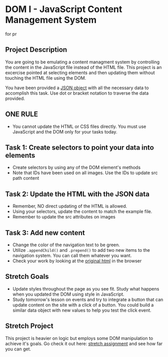 # DOM I - JavaScript Content Management System
for pr
## Project Description
You are going to be emulating a content managment system by controlling the content in the JavaScript file instead of the HTML file. This project is an excercise pointed at selecting elements and then updating them without touching the HTML file using the DOM.

You have been provided a [JSON object](js/index.js) with all the necessary data to accomplish this task.  Use dot or bracket notation to traverse the data provided.

## ONE RULE
* You cannot update the HTML or CSS files directly.  You must use JavaScript and the DOM only for your tasks today.

## Task 1: Create selectors to point your data into elements
 * Create selectors by using any of the DOM element's methods
 * Note that IDs have been used on all images.  Use the IDs to update src path content

## Task 2: Update the HTML with the JSON data
* Remember, NO direct updating of the HTML is allowed.
* Using your selectors, update the content to match the example file.
* Remember to update the src attributes on images

## Task 3: Add new content
* Change the color of the navigation text to be green.
* Utilize `.appendChild()` and `.prepend()` to add two new items to the navigation system. You can call them whatever you want.
* Check your work by looking at the [original html](original.html) in the browser

## Stretch Goals
* Update styles throughout the page as you see fit.  Study what happens when you updated the DOM using style in JavaScript.  
* Study tomorrow's lesson on events and try to integrate a button that can update content on the site with a click of a button.  You could build a similar data object with new values to help you test the click event.

## Stretch Project
This project is heavier on logic but employs some DOM manipulation to achieve it's goals.  Go check it out here: [stretch assignment](stretch-assignment) and see how far you can get. 
